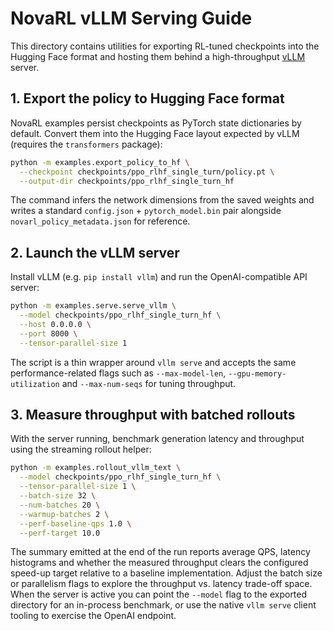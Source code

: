 # NovaRL vLLM Serving Guide

This directory contains utilities for exporting RL-tuned checkpoints into the
Hugging Face format and hosting them behind a high-throughput
[vLLM](https://github.com/vllm-project/vllm) server.

## 1. Export the policy to Hugging Face format

NovaRL examples persist checkpoints as PyTorch state dictionaries by default.
Convert them into the Hugging Face layout expected by vLLM (requires the
`transformers` package):

```bash
python -m examples.export_policy_to_hf \
  --checkpoint checkpoints/ppo_rlhf_single_turn/policy.pt \
  --output-dir checkpoints/ppo_rlhf_single_turn_hf
```

The command infers the network dimensions from the saved weights and writes a
standard `config.json` + `pytorch_model.bin` pair alongside
`novarl_policy_metadata.json` for reference.

## 2. Launch the vLLM server

Install vLLM (e.g. `pip install vllm`) and run the OpenAI-compatible API server:

```bash
python -m examples.serve.serve_vllm \
  --model checkpoints/ppo_rlhf_single_turn_hf \
  --host 0.0.0.0 \
  --port 8000 \
  --tensor-parallel-size 1
```

The script is a thin wrapper around `vllm serve` and accepts the same
performance-related flags such as `--max-model-len`, `--gpu-memory-utilization`
and `--max-num-seqs` for tuning throughput.

## 3. Measure throughput with batched rollouts

With the server running, benchmark generation latency and throughput using the
streaming rollout helper:

```bash
python -m examples.rollout_vllm_text \
  --model checkpoints/ppo_rlhf_single_turn_hf \
  --tensor-parallel-size 1 \
  --batch-size 32 \
  --num-batches 20 \
  --warmup-batches 2 \
  --perf-baseline-qps 1.0 \
  --perf-target 10.0
```

The summary emitted at the end of the run reports average QPS, latency
histograms and whether the measured throughput clears the configured speed-up
target relative to a baseline implementation. Adjust the batch size or
parallelism flags to explore the throughput vs. latency trade-off space. When
the server is active you can point the `--model` flag to the exported directory
for an in-process benchmark, or use the native `vllm serve` client tooling to
exercise the OpenAI endpoint.

